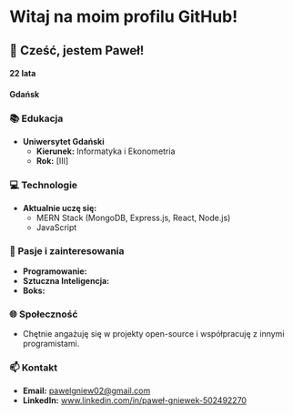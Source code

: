 # Witaj na moim profilu GitHub!

## 👋 Cześć, jestem Paweł!

#### 22 lata
#### Gdańsk

### 📚 Edukacja
- **Uniwersytet Gdański**
  - **Kierunek:** Informatyka i Ekonometria
  - **Rok:** [III]

### 💻 Technologie
- **Aktualnie uczę się:**
  - MERN Stack (MongoDB, Express.js, React, Node.js)
  - JavaScript

### 🤖 Pasje i zainteresowania
- **Programowanie:**
- **Sztuczna Inteligencja:** 
- **Boks:**

### 🌐 Społeczność
- Chętnie angażuję się w projekty open-source i współpracuję z innymi programistami.

### 📫 Kontakt
- **Email:** pawelgniew02@gmail.com
- **LinkedIn:** www.linkedin.com/in/paweł-gniewek-502492270

